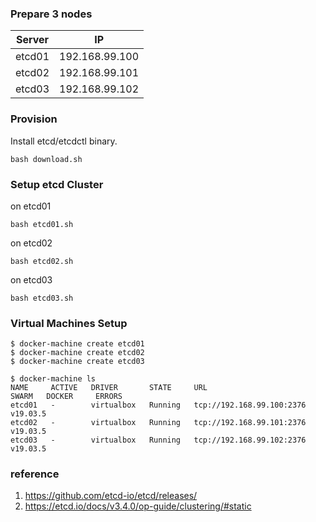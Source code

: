 ### Prepare 3 nodes

|Server   |IP   |
|---|---|
|etcd01   |192.168.99.100   |
|etcd02   |192.168.99.101   |
|etcd03   |192.168.99.102   |

### Provision

Install etcd/etcdctl binary.

```
bash download.sh
```

### Setup etcd Cluster

on etcd01

```
bash etcd01.sh
```

on etcd02

```
bash etcd02.sh
```

on etcd03

```
bash etcd03.sh
```


### Virtual Machines Setup

```
$ docker-machine create etcd01
$ docker-machine create etcd02
$ docker-machine create etcd03

$ docker-machine ls
NAME     ACTIVE   DRIVER       STATE     URL                         SWARM   DOCKER     ERRORS
etcd01   -        virtualbox   Running   tcp://192.168.99.100:2376           v19.03.5
etcd02   -        virtualbox   Running   tcp://192.168.99.101:2376           v19.03.5
etcd03   -        virtualbox   Running   tcp://192.168.99.102:2376           v19.03.5
```

### reference

1. https://github.com/etcd-io/etcd/releases/
2. https://etcd.io/docs/v3.4.0/op-guide/clustering/#static
